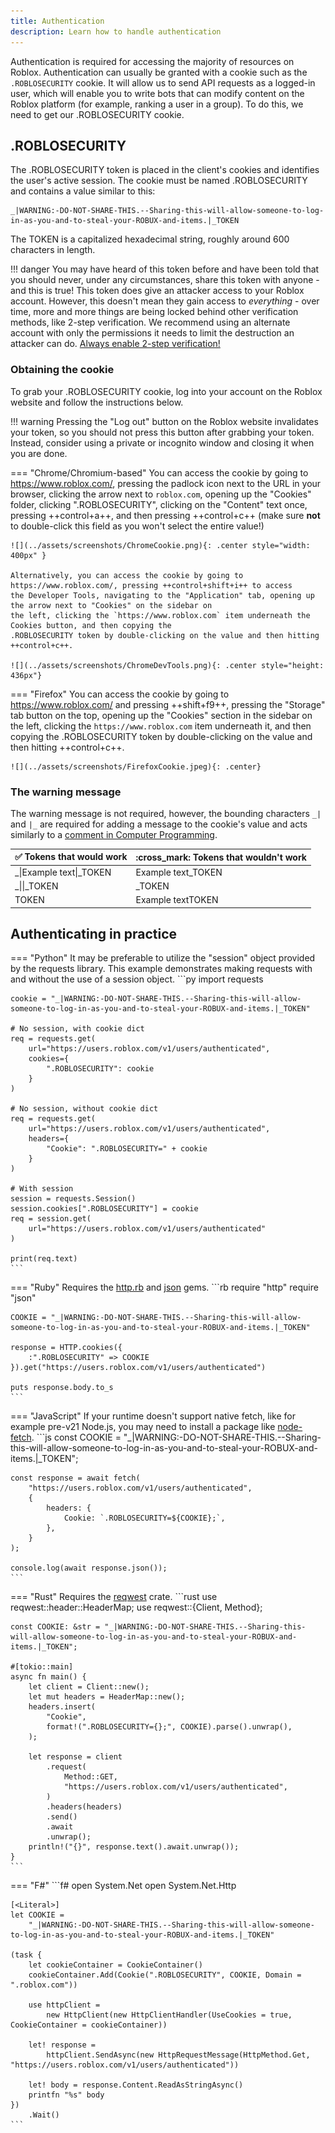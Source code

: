 ```yaml
---
title: Authentication
description: Learn how to handle authentication
---
```


Authentication is required for accessing the majority of resources on Roblox. Authentication can usually be granted with
a cookie such as the `.ROBLOSECURITY` cookie. It will allow us to send API requests as a logged-in user, which will enable
you to write bots that can modify content on the Roblox platform (for example, ranking a user in a group). To do this, we
need to get our .ROBLOSECURITY cookie.

## .ROBLOSECURITY

The .ROBLOSECURITY token is placed in the client's cookies and identifies the user's active session. The cookie must be named .ROBLOSECURITY and contains a value similar to this:

    _|WARNING:-DO-NOT-SHARE-THIS.--Sharing-this-will-allow-someone-to-log-in-as-you-and-to-steal-your-ROBUX-and-items.|_TOKEN

The TOKEN is a capitalized hexadecimal string, roughly around 600 characters in length.

!!! danger
    You may have heard of this token before and have been told that you should never, under any circumstances, share
    this token with anyone - and this is true! This token does give an attacker access to your Roblox account. However,
    this doesn't mean they gain access to _everything_ - over time, more and more things are being locked behind other
    verification methods, like 2-step verification. We recommend using an alternate account with only the permissions it
    needs to limit the destruction an attacker can do. [Always enable 2-step verification!](https://en.help.roblox.com/hc/articles/212459863)

### Obtaining the cookie

To grab your .ROBLOSECURITY cookie, log into your account on the Roblox website and follow the instructions below.

!!! warning
    Pressing the "Log out" button on the Roblox website invalidates your token, so you should not press this button
    after grabbing your token. Instead, consider using a private or incognito window and closing it when you are done.

=== "Chrome/Chromium-based"
    You can access the cookie by going to https://www.roblox.com/, pressing the padlock icon next to the URL in your
    browser, clicking the arrow next to `roblox.com`, opening up the "Cookies" folder, clicking ".ROBLOSECURITY",
    clicking on the "Content" text once, pressing ++control+a++, and then pressing ++control+c++
    (make sure **not** to double-click this field as you won't select the entire value!)

    ![](../assets/screenshots/ChromeCookie.png){: .center style="width: 400px" }

    Alternatively, you can access the cookie by going to https://www.roblox.com/, pressing ++control+shift+i++ to access
    the Developer Tools, navigating to the "Application" tab, opening up the arrow next to "Cookies" on the sidebar on
    the left, clicking the `https://www.roblox.com` item underneath the Cookies button, and then copying the
    .ROBLOSECURITY token by double-clicking on the value and then hitting ++control+c++.

    ![](../assets/screenshots/ChromeDevTools.png){: .center style="height: 436px"}

=== "Firefox"
    You can access the cookie by going to https://www.roblox.com/ and pressing ++shift+f9++,
    pressing the "Storage" tab button on the top, opening up the "Cookies" section in the sidebar on the left,
    clicking the `https://www.roblox.com` item underneath it,
    and then copying the .ROBLOSECURITY token by double-clicking on the value and then hitting ++control+c++.

    ![](../assets/screenshots/FirefoxCookie.jpeg){: .center}

### The warning message

The warning message is not required, however, the bounding characters `_|` and `|_` are required for adding a message to
the cookie's value and acts similarly to a [comment in Computer Programming](<https://en.wikipedia.org/wiki/Comment_(computer_programming)>).

| :white_check_mark: Tokens that would work | :cross_mark: Tokens that wouldn't work |
| ----------------------------------------- | -------------------------------------- |
| \_\|Example text\|\_TOKEN                 | Example text_TOKEN                     |
| \_\|\|\_TOKEN                             | \_TOKEN                                |
| TOKEN                                     | Example textTOKEN                      |

## Authenticating in practice

=== "Python"
    It may be preferable to utilize the "session" object provided by the requests library. This example demonstrates making
    requests with and without the use of a session object.
    ```py
    import requests

    cookie = "_|WARNING:-DO-NOT-SHARE-THIS.--Sharing-this-will-allow-someone-to-log-in-as-you-and-to-steal-your-ROBUX-and-items.|_TOKEN"

    # No session, with cookie dict
    req = requests.get(
        url="https://users.roblox.com/v1/users/authenticated",
        cookies={
            ".ROBLOSECURITY": cookie
        }
    )

    # No session, without cookie dict
    req = requests.get(
        url="https://users.roblox.com/v1/users/authenticated",
        headers={
            "Cookie": ".ROBLOSECURITY=" + cookie
        }
    )

    # With session
    session = requests.Session()
    session.cookies[".ROBLOSECURITY"] = cookie
    req = session.get(
        url="https://users.roblox.com/v1/users/authenticated"
    )

    print(req.text)
    ```
=== "Ruby"
    Requires the [http.rb](https://github.com/httprb/http) and [json](https://github.com/flori/json) gems.
    ```rb
    require "http"
    require "json"

    COOKIE = "_|WARNING:-DO-NOT-SHARE-THIS.--Sharing-this-will-allow-someone-to-log-in-as-you-and-to-steal-your-ROBUX-and-items.|_TOKEN"

    response = HTTP.cookies({
        :".ROBLOSECURITY" => COOKIE
    }).get("https://users.roblox.com/v1/users/authenticated")

    puts response.body.to_s
    ```
=== "JavaScript"
    If your runtime doesn't support native fetch, like for example pre-v21 Node.js, you may need to install a package
    like [node-fetch](https://www.npmjs.com/package/node-fetch).
    ```js
    const COOKIE = "_|WARNING:-DO-NOT-SHARE-THIS.--Sharing-this-will-allow-someone-to-log-in-as-you-and-to-steal-your-ROBUX-and-items.|_TOKEN";

    const response = await fetch(
        "https://users.roblox.com/v1/users/authenticated",
        {
            headers: {
                Cookie: `.ROBLOSECURITY=${COOKIE};`,
            },
        }
    );

    console.log(await response.json());
    ```
=== "Rust"
    Requires the [reqwest](https://docs.rs/reqwest/latest/reqwest/) crate.
    ```rust
    use reqwest::header::HeaderMap;
    use reqwest::{Client, Method};

    const COOKIE: &str = "_|WARNING:-DO-NOT-SHARE-THIS.--Sharing-this-will-allow-someone-to-log-in-as-you-and-to-steal-your-ROBUX-and-items.|_TOKEN";

    #[tokio::main]
    async fn main() {
        let client = Client::new();
        let mut headers = HeaderMap::new();
        headers.insert(
            "Cookie",
            format!(".ROBLOSECURITY={};", COOKIE).parse().unwrap(),
        );

        let response = client
            .request(
                Method::GET,
                "https://users.roblox.com/v1/users/authenticated",
            )
            .headers(headers)
            .send()
            .await
            .unwrap();
        println!("{}", response.text().await.unwrap());
    }
    ```
=== "F#"
    ```f#
    open System.Net
    open System.Net.Http

    [<Literal>]
    let COOKIE =
        "_|WARNING:-DO-NOT-SHARE-THIS.--Sharing-this-will-allow-someone-to-log-in-as-you-and-to-steal-your-ROBUX-and-items.|_TOKEN"

    (task {
        let cookieContainer = CookieContainer()
        cookieContainer.Add(Cookie(".ROBLOSECURITY", COOKIE, Domain = ".roblox.com"))

        use httpClient =
            new HttpClient(new HttpClientHandler(UseCookies = true, CookieContainer = cookieContainer))

        let! response =
            httpClient.SendAsync(new HttpRequestMessage(HttpMethod.Get, "https://users.roblox.com/v1/users/authenticated"))

        let! body = response.Content.ReadAsStringAsync()
        printfn "%s" body
    })
        .Wait()
    ```